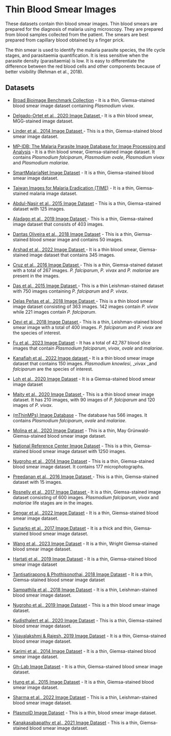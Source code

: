 # Thin Blood Smear Images
These datasets contain thin blood smear images.
Thin blood smears are prepared for the diagnosis of malaria using microscopy. They are prepared from blood samples collected from the patient. The smears are best prepared from capillary blood obtained by a finger prick.

The thin smear is used to identify the malaria parasite species, the life cycle stages, and parasitaemia quantification. It is less sensitive when the parasite density (parasitaemia) is low. It is easy to differentiate the difference between the red blood cells and other components because of better visibility (Rehman et al., 2018).


## Datasets
+ [Broad Bioimage Benchmark Collection](https://itunuisewon.github.io/Malaria_Blood_Film_Images/All_Datasets/BBBC.html) - It is a thin, Giemsa-stained blood smear image dataset containing _Plasmodium vivax_.

+ [Delgado-Ortet et al., 2020 Image Dataset ](https://itunuisewon.github.io/Malaria_Blood_Film_Images/All_Datasets/Delgado-Ortet_et_al.,_2020_Dataset.html) - It is a thin blood smear, MGG-stained image dataset.

+ [Linder et al., 2014 Image Dataset ](https://itunuisewon.github.io/Malaria_Blood_Film_Images/All_Datasets/Linder_et_al.,_2014_Dataset.html) - This is a thin, Giemsa-stained blood smear image dataset.

+ [MP-IDB: The Malaria Parasite Image Database for Image Processing and Analysis](https://itunuisewon.github.io/Malaria_Blood_Film_Images/All_Datasets/MP-IDB.html) - It is a thin blood smear, Giemsa-stained image dataset. It contains _Plasmodium falciparum_, _Plasmodium ovale_, _Plasmodium vivax_ and _Plasmodium malariae_.

+ [SmartMalariaNet Image Dataset](https://itunuisewon.github.io/Malaria_Blood_Film_Images/All_Datasets/SmartMalariaNet.html) - It is a thin, Giemsa-stained blood smear image dataset.

+ [Taiwan Images for Malaria Eradication (TIME)](https://itunuisewon.github.io/Malaria_Blood_Film_Images/All_Datasets/TIME_Dataset.html) - It is a thin, Giemsa-stained malaria image dataset.
  
+ [Abdul-Nasir et al., 2015 Image Dataset](https://itunuisewon.github.io/Malaria_Blood_Film_Images/All_Datasets/Abdul-Nasir_et_al.,_2015_Dataset.html) - This is a thin, Giemsa-stained dataset with 125 images.

+ [Aladago et al., 2019 Image Dataset ](https://itunuisewon.github.io/Malaria_Blood_Film_Images/All_Datasets/Aladago_et_al.,_2019.html) - This is a thin, Giemsa-stained image dataset that consists of 403 images.
  
+ [Dantas Oliveira et al., 2018 Image Dataset](https://itunuisewon.github.io/Malaria_Blood_Film_Images/All_Datasets/Dantas_Oliveira_et_al.,_2018_Dataset.html) - This is a thin, Giemsa-stained blood smear image and contains 50 images.
  
+ [Arshad et al., 2022 Image Dataset ](https://itunuisewon.github.io/Malaria_Blood_Film_Images/All_Datasets/Arshad_et_al.,_2022_Dataset.html) - It is a thin blood smear, Giemsa-stained image dataset that contains 345 images.
  
+ [Cruz et al., 2016 Image Dataset ](https://itunuisewon.github.io/Malaria_Blood_Film_Images/All_Datasets/Cruz_et_al.,_2016_Dataset.html) - This is a thin, Giemsa-stained dataset with a total of 267 images. _P. falciparum_, _P. vivax_ and _P. malariae_ are present in the images.

+ [Das et al., 2015 Image Dataset ](https://itunuisewon.github.io/Malaria_Blood_Film_Images/All_Datasets/Das_et_al.,_2015_Dataset.html) - This is a thin Leishman-stained dataset with 750 images containing _P. falciparum_ and _P. vivax_.

+ [Delas Peñas et al., 2018 Image Dataset ](https://itunuisewon.github.io/Malaria_Blood_Film_Images/All_Datasets/Delas_Pe%C3%B1as_et_al.,_2018_Dataset.html) - This is a thin blood smear image dataset consisting of 363 images. 142 images contain _P. vivax_ while 221 images contain _P. falciparum_.

+ [Devi et al., 2018 Image Dataset ](https://itunuisewon.github.io/Malaria_Blood_Film_Images/All_Datasets/Devi_et_al.,_2018_Dataset.html) - This is a thin, Leishman-stained blood smear image with a total of 400 images. _P. falciparum_ and _P. vivax_ are the species of interest.

+ [Fu et al., 2023 Image Dataset](https://itunuisewon.github.io/Malaria_Blood_Film_Images/All_Datasets/Fu_et_al.,_2023_Dataset.html) - It has a total of 42,787 blood slice images that contain _Plasmodium falciparum_, _vivax_, _ovale_ and _malariae_.

+ [Kanafiah et al., 2022 Image dataset ](https://itunuisewon.github.io/Malaria_Blood_Film_Images/All_Datasets/Kanafiah_et_al.,_2022_Dataset.html) - It is a thin blood smear image dataset that contains 150 images. _Plasmodium knowlesi_, _vivax _and _falciparum_ are the species of interest.

+ [Loh et al., 2020 Image Dataset](https://itunuisewon.github.io/Malaria_Blood_Film_Images/All_Datasets/Loh_et_al.,_2020_Dataset.html) - It is a Giemsa-stained blood smear image dataset

+ [Maity et al., 2020 Image Dataset ](https://itunuisewon.github.io/Malaria_Blood_Film_Images/All_Datasets/Maity_et_al.,_2020_Dataset.html) - This is a thin blood smear image dataset. It has 210 images, with 90 images of _P. falciparum_ and 120 images of _P. vivax_.

+ [(mThinMPs) Image Database](https://itunuisewon.github.io/Malaria_Blood_Film_Images/All_Datasets/mThinMPs_Database.html) - The database has 566 images. It contains _Plasmodium falciparum_, _ovale_ and _malariae_.

+ [Molina et al., 2020 Image Dataset](https://itunuisewon.github.io/Malaria_Blood_Film_Images/All_Datasets/Molina_et_al.,_2020_Dataset.html) - This is a thin, May Grünwald-Giemsa-stained blood smear image dataset.
  
+ [National Reference Center Image Dataset](https://itunuisewon.github.io/Malaria_Blood_Film_Images/All_Datasets/NRC_Dataset.html) - This is a thin, Giemsa-stained blood smear image dataset with 1250 images.

+ [Nugroho et al., 2014 Image Dataset](https://itunuisewon.github.io/Malaria_Blood_Film_Images/All_Datasets/Nugroho_et_al.,_2014_Dataset.html) - This is a thin, Giemsa-stained blood smear image dataset. It contains 177 microphotographs.

+ [Preedanan et al., 2016 Image Dataset ](https://itunuisewon.github.io/Malaria_Blood_Film_Images/All_Datasets/Preedanan_et_al.,_2016_Dataset.html) - This is a thin, Giemsa-stained dataset with 15 images.

+ [Rosnelly et al., 2017 Image Dataset ](https://itunuisewon.github.io/Malaria_Blood_Film_Images/All_Datasets/Rosnelly_et_al.,_2017_Dataset.html) - It is a thin, Giemsa-stained image dataset consisting of 600 images. _Plasmodium falciparum_, _vivax_ and _malariae_ life stages are in the images.

+ [Sengar et al., 2022 Image Dataset](https://itunuisewon.github.io/Malaria_Blood_Film_Images/All_Datasets/Sengar_et_al.,_2022_Dataset.html) - It is a thin, Giemsa-stained blood smear image dataset.

+ [Sunarko et al., 2017 Image Dataset](https://itunuisewon.github.io/Malaria_Blood_Film_Images/All_Datasets/Sunarko_et_al.,_2017_Dataset.html) -  It is a thick and thin, Giemsa-stained blood smear image dataset.

+ [Wang et al., 2023 Image Dataset](https://itunuisewon.github.io/Malaria_Blood_Images_Images/All_Datasets/Wang_et_al.,_2023_Dataset.html) - It is a thin, Wright Giemsa-stained blood smear image dataset.

+ [Hartati et al., 2019 Image Dataset](https://itunuisewon.github.io/Malaria_Blood_Images_Images/All_Datasets/Hartati_et_al.,_2019_Dataset.html) - It is a thin, Giemsa-stained blood smear image dataset

+ [Tantisatirapong & Phothisonothai, 2018 Image Dataset](https://itunuisewon.github.io/Malaria_Blood_Images_Images/All_Datasets/Tantisatirapong_&_Phothisonothai_2018_Dataset.html) - It is a thin, Giemsa-stained blood smear image dataset

+ [Sampathila et al., 2018 Image Dataset](https://itunuisewon.github.io/Malaria_Blood_Images_Images/All_Datasets/Sampathila_et_al.,_2018_Dataset.html) - It is a thin, Leishman-stained blood smear image dataset.

+ [Nugroho et al., 2019 Image Dataset](https://itunuisewon.github.io/Malaria_Blood_Images_Images/All_Datasets/Nugroho_et_al.,_2019_Dataset.html) - This is a thin blood smear image dataset.

+ [Kudisthalert et al., 2020 Image Dataset](https://itunuisewon.github.io/Malaria_Blood_Images_Images/All_Datasets/Kudisthalert_et_al.,_2020_Dataset.html) - This is a thin, Giemsa-stained blood smear image dataset.

+ [Vijayalakshmi & Rajesh, 2019 Image Dataset](https://itunuisewon.github.io/Malaria_Blood_Images_Images/All_Datasets/Vijayalakshmi_&_Rajesh_2019_Dataset.html) - It is a thin, Giemsa-stained blood smear image dataset.

+ [Karimi et al., 2014 Image Dataset](https://itunuisewon.github.io/Malaria_Blood_Images_Images/All_Datasets/Karimi_et_al.,_2014_Dataset.html) - It is a thin, Giemsa-stained blood smear image dataset.

+ [Gh-Lab Image Dataset](https://itunuisewon.github.io/Malaria_Blood_Images_Images/All_Datasets/Gh-Lab_Dataset.html) - It is a thin, Giemsa-stained blood smear image dataset.

+ [Hung et al., 2015 Image Dataset](https://itunuisewon.github.io/Malaria_Blood_Images_Images/All_Datasets/Hung_et_al.,_2015_Dataset.html) - 
It is a thin, Giemsa-stained blood smear image dataset.

+ [Sharma et al., 2022 Image Dataset](https://itunuisewon.github.io/Malaria_Blood_Images_Images/All_Datasets/Sharma_et_al.,_2022_Dataset.html) - This is a thin, Leishman-stained blood smear image dataset.

+ [PlasmoID Image Dataset](https://itunuisewon.github.io/Malaria_Blood_Images_Images/All_Datasets/PlasmoID_Image_Dataset.html) - This is a thin, blood smear image dataset.

+ [Kanakasabapathy et al., 2021 Image Dataset](https://itunuisewon.github.io/Malaria_Blood_Film_Images/All_Datasets/Kanakasabapathy_et_al.,_2021_Dataset.html) - This is a thin, Giemsa-stained blood smear image dataset.
